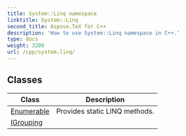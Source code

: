 ```yaml
---
title: System::Linq namespace
linktitle: System::Linq
second_title: Aspose.TeX for C++
description: 'How to use System::Linq namespace in C++.'
type: docs
weight: 3200
url: /cpp/system.linq/
---
```




## Classes

| Class | Description |
| --- | --- |
| [Enumerable](./enumerable/) | Provides static LINQ methods. |
| [IGrouping](./igrouping/) |  |
